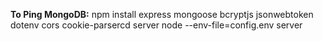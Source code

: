 **To Ping MongoDB:**
npm install express mongoose bcryptjs jsonwebtoken dotenv cors cookie-parsercd server
node --env-file=config.env server
